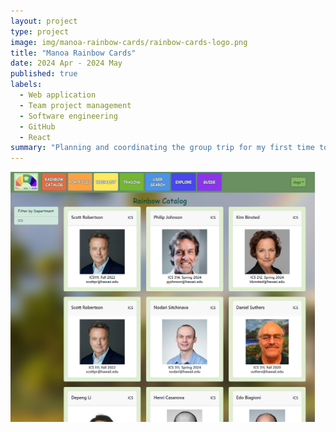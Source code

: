 ```yaml
---
layout: project
type: project
image: img/manoa-rainbow-cards/rainbow-cards-logo.png
title: "Manoa Rainbow Cards"
date: 2024 Apr - 2024 May
published: true
labels:
  - Web application
  - Team project management
  - Software engineering
  - GitHub
  - React  
summary: "Planning and coordinating the group trip for my first time to Japan."
---
```


<img height="400px" class="rounded mx-auto d-block" src="../img/manoa-rainbow-cards/rainbow-cards-sample.png">